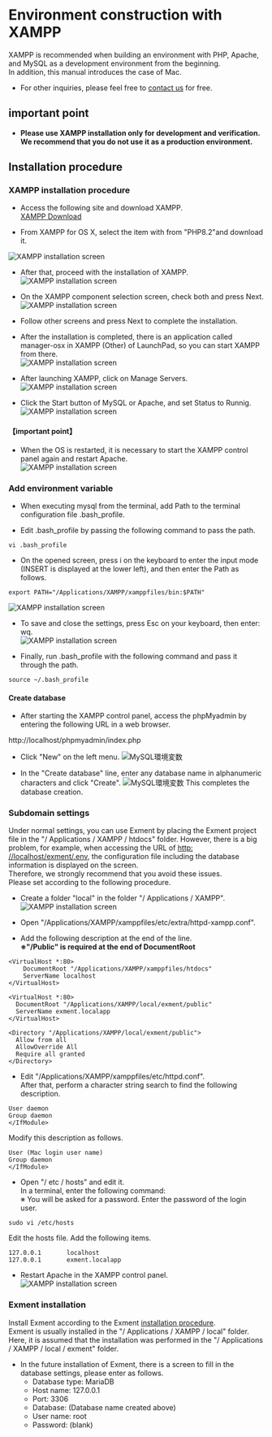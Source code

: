 # Environment construction with XAMPP
XAMPP is recommended when building an environment with PHP, Apache, and MySQL as a development environment from the beginning.  
In addition, this manual introduces the case of Mac.  

- For other inquiries, please feel free to [contact us](https://exment.net/inquiry) for free.  

## important point
- **Please use XAMPP installation only for development and verification. We recommend that you do not use it as a production environment.** 

## Installation procedure

### XAMPP installation procedure
- Access the following site and download XAMPP.  
[XAMPP Download](https://www.apachefriends.org/jp/download.html)  

- From XAMPP for OS X, select the item with from "PHP8.2"and download it.

![XAMPP installation screen](img/xampp_mac/xampp_mac1.png)

- After that, proceed with the installation of XAMPP.  
![XAMPP installation screen](img/xampp_mac/xampp_mac2.png)

- On the XAMPP component selection screen, check both and press Next.  
![XAMPP installation screen](img/xampp_mac/xampp_mac3.png)

- Follow other screens and press Next to complete the installation.  
- After the installation is completed, there is an application called manager-osx in XAMPP (Other) of LaunchPad, so you can start XAMPP from there.  
![XAMPP installation screen](img/xampp_mac/xampp_mac4.png)

- After launching XAMPP, click on Manage Servers.  
![XAMPP installation screen](img/xampp_mac/xampp_mac5.png)

- Click the Start button of MySQL or Apache, and set Status to Runnig.  
![XAMPP installation screen](img/xampp_mac/xampp_mac6.png)


#### 【important point】
- When the OS is restarted, it is necessary to start the XAMPP control panel again and restart Apache.  
![XAMPP installation screen](img/xampp_mac/xampp_mac8.png)

### Add environment variable
- When executing mysql from the terminal, add Path to the terminal configuration file .bash_profile.  

- Edit .bash_profile by passing the following command to pass the path.  
~~~
vi .bash_profile
~~~

- On the opened screen, press i on the keyboard to enter the input mode (INSERT is displayed at the lower left), and then enter the Path as follows.  
~~~
export PATH="/Applications/XAMPP/xamppfiles/bin:$PATH"
~~~
![XAMPP installation screen](img/xampp_mac/mysql_mac1.png)

- To save and close the settings, press Esc on your keyboard, then enter: wq.  
![XAMPP installation screen](img/xampp_mac/mysql_mac2.png)

- Finally, run .bash_profile with the following command and pass it through the path.  
~~~
source ~/.bash_profile
~~~

#### Create database
- After starting the XAMPP control panel, access the phpMyadmin by entering the following URL in a web browser.

http://localhost/phpmyadmin/index.php  


- Click "New" on the left menu.
![MySQL環境変数](img/xampp_mac/phpmyadmin1.png)

- In the "Create database" line, enter any database name in alphanumeric characters and click "Create".
![MySQL環境変数](img/xampp_mac/phpmyadmin2.png)
This completes the database creation.

### Subdomain settings
Under normal settings, you can use Exment by placing the Exment project file in the "/ Applications / XAMPP / htdocs" folder. However, there is a big problem, for example, when accessing the URL of [http: //localhost/exment/.env](http://localhost/exment/.env), the configuration file including the database information is displayed on the screen.  
Therefore, we strongly recommend that you avoid these issues.  
Please set according to the following procedure.  

- Create a folder "local" in the folder "/ Applications / XAMPP".  
![XAMPP installation screen](img/xampp_mac/xampp_mac9.png)

- Open "/Applications/XAMPP/xamppfiles/etc/extra/httpd-xampp.conf".  

- Add the following description at the end of the line.  
**※"/Public" is required at the end of DocumentRoot**  

~~~
<VirtualHost *:80>
    DocumentRoot "/Applications/XAMPP/xamppfiles/htdocs"
    ServerName localhost
</VirtualHost>

<VirtualHost *:80>
  DocumentRoot "/Applications/XAMPP/local/exment/public"
  ServerName exment.localapp
</VirtualHost>

<Directory "/Applications/XAMPP/local/exment/public">
  Allow from all
  AllowOverride All
  Require all granted
</Directory>  
~~~

- Edit "/Applications/XAMPP/xamppfiles/etc/httpd.conf".  
After that, perform a character string search to find the following description.  

~~~
User daemon
Group daemon
</IfModule>
~~~

Modify this description as follows.  

~~~
User (Mac login user name)
Group daemon
</IfModule>
~~~


- Open "/ etc / hosts" and edit it.  
In a terminal, enter the following command:  
※ You will be asked for a password. Enter the password of the login user.

~~~
sudo vi /etc/hosts
~~~

Edit the hosts file. Add the following items.  

~~~
127.0.0.1       localhost
127.0.0.1       exment.localapp
~~~

- Restart Apache in the XAMPP control panel.  
![XAMPP installation screen](img/xampp_mac/xampp_mac8.png)

### Exment installation
Install Exment according to the Exment [installation procedure](/quickstart).  
Exment is usually installed in the "/ Applications / XAMPP / local" folder.  
Here, it is assumed that the installation was performed in the "/ Applications / XAMPP / local / exment" folder.  

- In the future installation of Exment, there is a screen to fill in the database settings, please enter as follows.  
    - Database type: MariaDB
    - Host name: 127.0.0.1
    - Port: 3306
    - Database: (Database name created above)
    - User name: root
    - Password: (blank)

